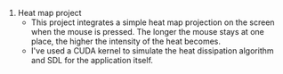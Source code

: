 1. Heat map project
     - This project integrates a simple heat map projection on the screen when the mouse is pressed. The longer the mouse stays at one place, the higher the intensity of the heat becomes.
     - I've used a CUDA kernel to simulate the heat dissipation algorithm and SDL for the application itself.
